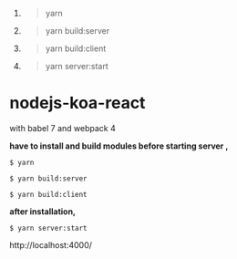1. > yarn
2. > yarn build:server
3. > yarn build:client
4. > yarn server:start


# nodejs-koa-react
with babel 7 and webpack 4

**have to install and build modules before starting server ,**
```
$ yarn
```
```
$ yarn build:server
```
```
$ yarn build:client
```

**after installation,**
```
$ yarn server:start
```

http://localhost:4000/
